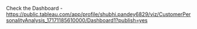 Check the Dashboard - https://public.tableau.com/app/profile/shubhi.pandey6829/viz/CustomerPersonalityAnalysis_17171185610000/Dashboard1?publish=yes
